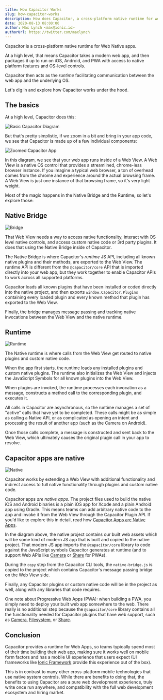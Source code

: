 ```yaml
---
title: How Capacitor Works
slug: how-capacitor-works
description: How does Capacitor, a cross-platform native runtime for web apps, work on the inside?
date: 2020-08-13 08:00:00
author: Max Lynch <max@ionic.io>
authorUrl: https://twitter.com/maxlynch
---
```


Capacitor is a cross-platform native runtime for Web Native apps.

At a high level, that means Capacitor takes a modern web app, and then packages it up to run on iOS, Android, and PWA with access to native platform features and OS-level controls.

Capacitor then acts as the _runtime_ facilitating communication between the web app and the underlying OS.

Let's dig in and explore how Capacitor works under the hood.

<preview-end />

## The basics

At a high level, Capacitor does this:

![Basic Capacitor Diagram](/assets/img/blog/how-capacitor-works/basic.png)

But that's pretty simplistic, if we zoom in a bit and bring in your app code, we see that Capacitor is made up of a few individual components:

![Zoomed Capacitor App](/assets/img/blog/how-capacitor-works/zoomed.png)

In this diagram, we see that your web app runs inside of a Web View. A Web View is a native OS control that provides a streamlined, chrome-less browser instance. If you imagine a typical web browser, a ton of overhead comes from the chrome and experience around the actual browsing frame. A Web View is just one instance of that browsing frame, so it's very light weight.

Most of the magic happens in the Native Bridge and the Runtime, so let's explore those:

## Native Bridge

![Bridge](/assets/img/blog/how-capacitor-works/bridge.png)

That Web View needs a way to access native functionality, interact with OS level native controls, and access custom native code or 3rd party plugins. It does that using the Native Bridge inside of Capacitor.

The Native Bridge is where Capacitor's _runtime_ JS API, including all known native plugins and their methods, are exported to the Web View. The runtime API is different from the `@capacitor/core` API that is imported directly into your web app, but they work together to enable Capacitor APIs to work across all supported platforms.

Capacitor loads all known plugins that have been installed or coded directly into the native project, and then exports `window.Capacitor.Plugins` containing every loaded plugin and every known method that plugin has exported to the Web View.

Finally, the bridge manages message passing and tracking native invocations between the Web View and the native runtime.

## Runtime

![Runtime](/assets/img/blog/how-capacitor-works/runtime.png)

The Native runtime is where calls from the Web View get routed to native plugins and custom native code.

When the app first starts, the runtime loads any installed plugins and custom native plugins. The runtime also initializes the Web View and injects the JavaScript Symbols for all known plugins into the Web View.

When plugins are invoked, the runtime processes each invocation as a message, constructs a method call to the corresponding plugin, and executes it.

All calls in Capacitor are asynchronous, so the runtime manages a set of "active" calls that have yet to be completed. These calls might be as simple as calling a Native API, or as complicated as opening an intent and processing the result of another app (such as the Camera on Android).

Once those calls complete, a message is constructed and sent back to the Web View, which ultimately causes the original plugin call in your app to resolve.

## Capacitor apps are native

![Native](/assets/img/blog/how-capacitor-works/native.png)

Capacitor works by extending a Web View with additional functionality and indirect access to full native functionality through plugins and custom native code.

Capacitor apps _are native apps_. The project files used to build the native iOS and Android binaries is a plain iOS app for Xcode and a plain Android app using Gradle. This means teams can add arbitrary native code to the app and invoke it from the Web View through the Capacitor Plugin API. If you'd like to explore this in detail, read how [Capacitor Apps are Native Apps](https://medium.com/@maxlynch/cordova-ionic-apps-are-native-apps-64f9e1a995d9).

In the diagram above, the native project contains our built web assets which will be some kind of modern JS app that is built and copied to the native project. That modern JS app imports the `@capacitor/core` library to code against the JavaScript symbols Capacitor generates at runtime (and to support Web APIs like [Camera](https://capacitorjs.com/docs/apis/camera) or [Share](https://capacitorjs.com/docs/apis/share) for PWAs).

During the `copy` step from the Capacitor CLI tools, the `native-bridge.js` is copied to the project which contains Capacitor's message passing bridge on the Web View side.

Finally, any Capacitor plugins or custom native code will be in the project as well, along with any libraries that code requires.

One note about Progressive Web Apps (PWA): when building a PWA, you simply need to deploy your built web app somewhere to the web. There really is no additional step because the `@capacitor/core` library contains all the functionality needed for Capacitor plugins that have web support, such as [Camera](https://capacitorjs.com/docs/apis/camera), [Filesystem](https://capacitorjs.com/docs/apis/filesystem), or [Share](https://capacitorjs.com/docs/apis/share).

## Conclusion

Capacitor provides a runtime for Web Apps, so teams typically spend most of their time building their web app, making sure it works well on mobile form factors and has a mobile UI experience that users expect (UI frameworks like [Ionic Framework](https://ionicframework.com/) provide this experience out of the box).

This is in contrast to many other cross-platform mobile technologies that use native system controls. While there are benefits to doing that, the benefits to using Capacitor are a pure web development experience, truly write once run anywhere, and compatibility with the full web development ecosystem and hiring market.
